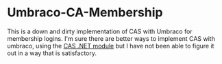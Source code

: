 # Umbraco-CA-Membership
This is a down and dirty implementation of CAS with Umbraco for membership logins.  I'm sure there are better ways to implement CAS with umbraco, using the [CAS .NET module](https://wiki.jasig.org/display/casc/.net+cas+client) but I have not been able to figure it out in a way that is satisfactory.

